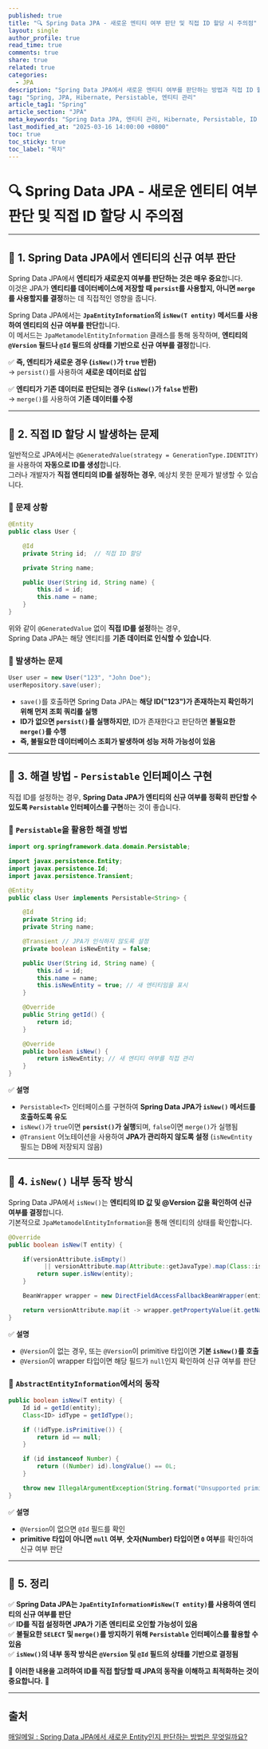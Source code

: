 ```yaml
---
published: true
title: "🔍 Spring Data JPA - 새로운 엔티티 여부 판단 및 직접 ID 할당 시 주의점"
layout: single
author_profile: true
read_time: true
comments: true
share: true
related: true
categories:
  - JPA
description: "Spring Data JPA에서 새로운 엔티티 여부를 판단하는 방법과 직접 ID 할당 시 발생할 수 있는 문제점 및 해결 방법"
tag: "Spring, JPA, Hibernate, Persistable, 엔티티 관리"
article_tag1: "Spring"
article_section: "JPA"
meta_keywords: "Spring Data JPA, 엔티티 관리, Hibernate, Persistable, ID 할당"
last_modified_at: "2025-03-16 14:00:00 +0800"
toc: true
toc_sticky: true
toc_label: "목차"
---
```


# **🔍 Spring Data JPA - 새로운 엔티티 여부 판단 및 직접 ID 할당 시 주의점**

---

## **📌 1. Spring Data JPA에서 엔티티의 신규 여부 판단**

Spring Data JPA에서 **엔티티가 새로운지 여부를 판단하는 것은 매우 중요**합니다.  
이것은 JPA가 **엔티티를 데이터베이스에 저장할 때 `persist`를 사용할지, 아니면 `merge`를 사용할지를 결정**하는 데 직접적인 영향을 줍니다.

Spring Data JPA에서는 **`JpaEntityInformation`의 `isNew(T entity)` 메서드를 사용하여 엔티티의 신규 여부를 판단**합니다.  
이 메서드는 `JpaMetamodelEntityInformation` 클래스를 통해 동작하며, **엔티티의 `@Version` 필드나 `@Id` 필드의 상태를 기반으로 신규 여부를 결정**합니다.

✅ **즉, 엔티티가 새로운 경우 (`isNew()`가 `true` 반환)**  
→ `persist()`를 사용하여 **새로운 데이터로 삽입**

✅ **엔티티가 기존 데이터로 판단되는 경우 (`isNew()`가 `false` 반환)**  
→ `merge()`를 사용하여 **기존 데이터를 수정**

---

## **📌 2. 직접 ID 할당 시 발생하는 문제**

일반적으로 JPA에서는 `@GeneratedValue(strategy = GenerationType.IDENTITY)`을 사용하여 **자동으로 ID를 생성**합니다.  
그러나 개발자가 **직접 엔티티의 ID를 설정하는 경우**, 예상치 못한 문제가 발생할 수 있습니다.

### **🔹 문제 상황**

```java
@Entity
public class User {

    @Id
    private String id;  // 직접 ID 할당

    private String name;

    public User(String id, String name) {
        this.id = id;
        this.name = name;
    }
}
```

위와 같이 `@GeneratedValue` 없이 **직접 ID를 설정**하는 경우,  
Spring Data JPA는 해당 엔티티를 **기존 데이터로 인식할 수 있습니다**.

### **🔹 발생하는 문제**

```java
User user = new User("123", "John Doe");
userRepository.save(user);
```

- `save()`를 호출하면 Spring Data JPA는 **해당 ID("123")가 존재하는지 확인하기 위해 먼저 조회 쿼리를 실행**
- **ID가 없으면 `persist()`를 실행하지만**, ID가 존재한다고 판단하면 **불필요한 `merge()`를 수행**
- **즉, 불필요한 데이터베이스 조회가 발생하며 성능 저하 가능성이 있음**

---

## **📌 3. 해결 방법 - `Persistable` 인터페이스 구현**

직접 ID를 설정하는 경우, **Spring Data JPA가 엔티티의 신규 여부를 정확히 판단할 수 있도록 `Persistable` 인터페이스를 구현**하는 것이 좋습니다.

### **🔹 `Persistable`을 활용한 해결 방법**

```java
import org.springframework.data.domain.Persistable;

import javax.persistence.Entity;
import javax.persistence.Id;
import javax.persistence.Transient;

@Entity
public class User implements Persistable<String> {

    @Id
    private String id;
    private String name;

    @Transient // JPA가 인식하지 않도록 설정
    private boolean isNewEntity = false;

    public User(String id, String name) {
        this.id = id;
        this.name = name;
        this.isNewEntity = true; // 새 엔티티임을 표시
    }

    @Override
    public String getId() {
        return id;
    }

    @Override
    public boolean isNew() {
        return isNewEntity; // 새 엔티티 여부를 직접 관리
    }
}
```

✅ **설명**

- `Persistable<T>` 인터페이스를 구현하여 **Spring Data JPA가 `isNew()` 메서드를 호출하도록 유도**
- `isNew()`가 `true`이면 **`persist()`가 실행**되며, `false`이면 `merge()`가 실행됨
- `@Transient` 어노테이션을 사용하여 **JPA가 관리하지 않도록 설정** (`isNewEntity` 필드는 DB에 저장되지 않음)

---

## **📌 4. `isNew()` 내부 동작 방식**

Spring Data JPA에서 `isNew()`는 **엔티티의 ID 값 및 @Version 값을 확인하여 신규 여부를 결정**합니다.  
기본적으로 `JpaMetamodelEntityInformation`을 통해 엔티티의 상태를 확인합니다.

```java
@Override
public boolean isNew(T entity) {

    if(versionAttribute.isEmpty()
          || versionAttribute.map(Attribute::getJavaType).map(Class::isPrimitive).orElse(false)) {
        return super.isNew(entity);
    }

    BeanWrapper wrapper = new DirectFieldAccessFallbackBeanWrapper(entity);

    return versionAttribute.map(it -> wrapper.getPropertyValue(it.getName()) == null).orElse(true);
}
```

✅ **설명**

- `@Version`이 없는 경우, 또는 `@Version`이 primitive 타입이면 **기본 `isNew()`를 호출**
- `@Version`이 wrapper 타입이면 해당 필드가 `null`인지 확인하여 신규 여부를 판단

### **🔹 `AbstractEntityInformation`에서의 동작**

```java
public boolean isNew(T entity) {
    Id id = getId(entity);
    Class<ID> idType = getIdType();

    if (!idType.isPrimitive()) {
        return id == null;
    }

    if (id instanceof Number) {
        return ((Number) id).longValue() == 0L;
    }

    throw new IllegalArgumentException(String.format("Unsupported primitive id type %s", idType));
}
```

✅ **설명**

- `@Version`이 없으면 `@Id` 필드를 확인
- **primitive 타입이 아니면 `null` 여부**, **숫자(Number) 타입이면 `0` 여부**를 확인하여 신규 여부 판단

---

## **📌 5. 정리**

✅ **Spring Data JPA는 `JpaEntityInformation#isNew(T entity)`를 사용하여 엔티티의 신규 여부를 판단**  
✅ **ID를 직접 설정하면 JPA가 기존 엔티티로 오인할 가능성이 있음**  
✅ **불필요한 `SELECT` 및 `merge()`를 방지하기 위해 `Persistable` 인터페이스를 활용할 수 있음**  
✅ **`isNew()`의 내부 동작 방식은 `@Version` 및 `@Id` 필드의 상태를 기반으로 결정됨**

📌 **이러한 내용을 고려하여 ID를 직접 할당할 때 JPA의 동작을 이해하고 최적화하는 것이 중요합니다.** 🚀

---

## 출처

<a href="https://www.maeil-mail.kr/question/27">매일메일 : Spring Data JPA에서 새로운 Entity인지 판단하는 방법은 무엇일까요?</a>
